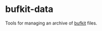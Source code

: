 # bufkit-data

Tools for managing an archive of [bufkit](https://training.weather.gov/wdtd/tools/BUFKIT/index.php) files.

